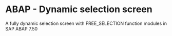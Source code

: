# ABAP - Dynamic selection screen
A fully dynamic selection screen with FREE_SELECTION function modules in SAP ABAP 7.50

